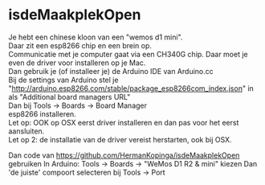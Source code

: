 # isdeMaakplekOpen

                        
Je hebt een chinese kloon van een "wemos d1 mini".                        
Daar zit een esp8266 chip en een brein op.                        
Communicatie met je computer gaat via een CH340G chip.
Daar moet je even de driver voor installeren op je Mac.                        
Dan gebruik je (of installeer je) de Arduino IDE van Arduino.cc                        
Bij de settings van Arduino stel je "http://arduino.esp8266.com/stable/package_esp8266com_index.json" in als "Additional board managers URL"                        
Dan bij Tools -> Boards -> Board Manager                        
esp8266 installeren.                        
Let op: OOK op OSX eerst driver installeren en dan pas voor het eerst aansluiten.                        
Let op 2: de installatie van de driver vereist herstarten, ook bij OSX.

Dan code van https://github.com/HermanKopinga/isdeMaakplekOpen gebruiken
In Arduino: Tools -> Boards -> "WeMos D1 R2 & mini" kiezen
Dan 'de juiste' compoort selecteren bij Tools -> Port
